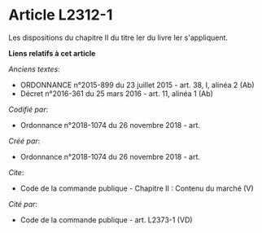 # Article L2312-1

Les dispositions du chapitre II du titre Ier du livre Ier s'appliquent.

**Liens relatifs à cet article**

_Anciens textes_:

  - ORDONNANCE n°2015-899 du 23 juillet 2015 - art. 38, I, alinéa 2 (Ab)
  - Décret n°2016-361 du 25 mars 2016 - art. 11, alinéa 1 (Ab)

_Codifié par_:

  - Ordonnance n°2018-1074 du 26 novembre 2018 - art.

_Créé par_:

  - Ordonnance n°2018-1074 du 26 novembre 2018 - art.

_Cite_:

  - Code de la commande publique -  Chapitre II : Contenu du marché (V)

_Cité par_:

  - Code de la commande publique - art. L2373-1 (VD)
